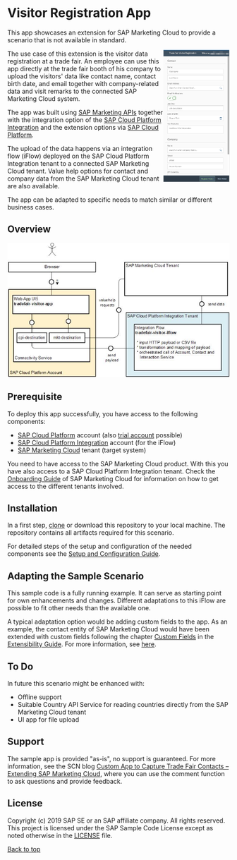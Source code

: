 # Visitor Registration App

This app showcases an extension for SAP Marketing Cloud to provide a scenario that is not available in standard. 

<img align="right" width="150px"  src=docs/tradefair-visitor-app-mobile.png>
The use case of this extension is the visitor data registration at a trade fair. An employee can use this app directly at the trade fair booth of his company to upload the visitors' data like contact name, contact birth date, and email together with company-related data and visit remarks to the connected SAP Marketing Cloud system.

The app was built using [SAP Marketing APIs](https://api.sap.com/package/SAPS4HANAMarketingCloud?section=Artifacts) together with the integration option of the [SAP Cloud Platform Integration](https://cloudplatform.sap.com/integration.html) and the extension options via [SAP Cloud Platform](https://cloudplatform.sap.com/).

The upload of the data happens via an integration flow (iFlow) deployed on the SAP Cloud Platform Integration tenant to a connected SAP Marketing Cloud tenant. Value help options for contact and company data from the SAP Marketing Cloud tenant are also available. 

The app can be adapted to specific needs to match similar or different business cases.

## Overview

![](docs/component-overview.jpg)

## Prerequisite

To deploy this app successfully, you have access to the following components:
* [SAP Cloud Platform](https://help.sap.com/viewer/p/CP) account (also [trial account](https://cloudplatform.sap.com/try.html) possible)
* [SAP Cloud Platform Integration](https://help.sap.com/viewer/product/CLOUD_INTEGRATION/Cloud) account (for the iFlow)
* [SAP Marketing Cloud](https://help.sap.com/viewer/p/SAP_MARKETING_CLOUD) tenant (target system)

You need to have access to the SAP Marketing Cloud product. With this you have also access to a SAP Cloud Platform Integration tenant. Check the [Onboarding Guide](https://help.sap.com/viewer/8982c0f28bca4839b563f10df1f8c259/latest/en-US) of SAP Marketing Cloud for information on how to get access to the different tenants involved.

## Installation

In a first step, [clone](https://help.github.com/articles/cloning-a-repository/) or download this repository to your local machine. The repository contains all artifacts required for this scenario. 

For detailed steps of the setup and configuration of the needed components see the [Setup and Configuration Guide](SETUP.md).

## Adapting the Sample Scenario

This sample code is a fully running example. It can serve as starting point for own enhancements and changes. Different adaptations to this iFlow are possible to fit other needs than the available one.

A typical adaptation option would be adding custom fields to the app. As an example, the contact entity of SAP Marketing Cloud would have been extended with custom fields following the chapter [Custom Fields](https://help.sap.com/viewer/13d84c47bb6749a188fd53915c256516/latest/en-US/7a4a465413254133ba2ca0f806fb9006.html) in the [Extensibility Guide](https://help.sap.com/viewer/13d84c47bb6749a188fd53915c256516/latest/en-US).
For more information, see [here](ADAPT.md).

## To Do

In future this scenario might be enhanced with:
* Offline support
* Suitable Country API Service for reading countries directly from the SAP Marketing Cloud tenant
* UI app for file upload

## Support

The sample app is provided "as-is", no support is guaranteed. For more information, see the SCN blog [Custom App to Capture Trade Fair Contacts – Extending SAP Marketing Cloud](https://blogs.sap.com/?p=770870), where you can use the comment function to ask questions and provide feedback.

## License

Copyright (c) 2019 SAP SE or an SAP affiliate company. All rights reserved. This project is licensed under the SAP Sample Code License except as noted otherwise in the [LICENSE](LICENSE.md) file.

[Back to top](#visitor-registration-app)
